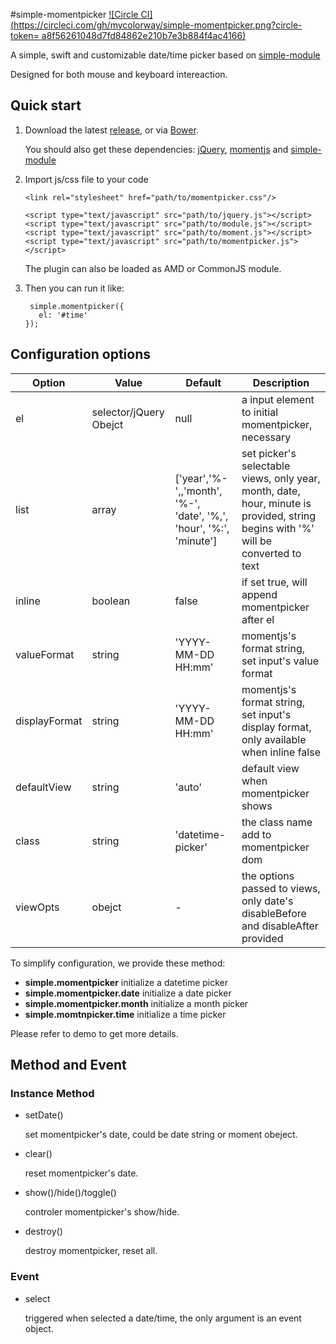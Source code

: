 #simple-momentpicker
[![Circle CI](https://circleci.com/gh/mycolorway/simple-momentpicker.png?circle-token= a8f56261048d7fd84862e210b7e3b884f4ac4166)](https://circleci.com/gh/mycolorway/simple-momentpicker)


A simple, swift and customizable date/time picker based on [simple-module](https://github.com/mycolorway/simple-module)

Designed for both mouse and keyboard intereaction.

## Quick start

1. Download the latest [release](https://github.com/mycolorway/simple-momentpicker/releases), or via [Bower](http://bower.io/).

	You should also get these dependencies: [jQuery](https://jquery.com/), [momentjs](http://momentjs.com/) and [simple-module](https://github.com/mycolorway/simple-module)

2. Import js/css file to your code

	```
	<link rel="stylesheet" href="path/to/momentpicker.css"/>

	<script type="text/javascript" src="path/to/jquery.js"></script>
	<script type="text/javascript" src="path/to/module.js"></script>
	<script type="text/javascript" src="path/to/moment.js"></script>
	<script type="text/javascript" src="path/to/momentpicker.js"></script>

	```
	
	The plugin can also be loaded as AMD or CommonJS module.

3. Then you can run it like:

	```
	 simple.momentpicker({
       el: '#time'
    });
	
	```
	
## Configuration options

| Option        | Value                  | Default                                                            | Description                                                                                                                       |
|---------------|------------------------|--------------------------------------------------------------------|-----------------------------------------------------------------------------------------------------------------------------------|
| el            | selector/jQuery Obejct | null                                                               | a input element to initial momentpicker, necessary                                                                                |
| list          | array                  | ['year','%-',,'month', '%-', 'date', '%,', 'hour', '%:', 'minute'] | set picker's selectable views, only year, month, date, hour, minute is provided, string begins with '%' will be converted to text |
| inline        | boolean                | false                                                              | if set true, will append momentpicker after el                                                                                    |
| valueFormat   | string                 | 'YYYY-MM-DD HH:mm'                                                 | momentjs's format string, set input's value format                                                                                |
| displayFormat | string                 | 'YYYY-MM-DD HH:mm'                                                 | momentjs's format string, set input's display format, only available when inline false                                            |
| defaultView   | string                 | 'auto'                                                             | default view when momentpicker shows                                                                                              |
| class         | string                 | 'datetime-picker'                                                  | the class name add to momentpicker dom                                                                                            |
| viewOpts      | obejct                 | -                                                                  | the options passed to views, only date's disableBefore and disableAfter provided                                                  |                                                            |

To simplify configuration, we provide these method:

- **simple.momentpicker** initialize a datetime picker
- **simple.momentpicker.date** initialize a date picker
- **simple.momentpicker.month** initialize a month picker
- **simple.momtnpicker.time** initialize a time picker

Please refer to demo to get more details.
 
## Method and Event

### Instance Method

- setDate()
	
	set momentpicker's date, could be date string or moment obeject.
	
- clear()

	reset momentpicker's date.
	
- show()/hide()/toggle()

	controler momentpicker's show/hide.
	
- destroy()

	destroy momentpicker, reset all.
	
	
### Event

- select

	triggered when selected a date/time, the only argument is an event object.
	